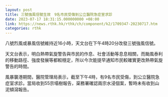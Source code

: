 ```yaml
---
layout: post
title: 三號強風信號生效　9名市民受傷到公立醫院急症室求診
date: 2023-07-17 18:31:15.000000000 +08:00
link: https://news.rthk.hk/rthk/ch/component/k2/1709347-20230717.htm
categories: rthk
---
```


八號烈風或暴風信號維持近16小時，天文台在下午4時20分改發三號強風信號。

天文台表示，明白熱帶氣旋警告與市民的作息、社會活動等息息相關，而颱風泰利的移動路徑、強度發展等都較穩定，所以今次能提早通知市民較確實更改熱帶氣旋警告的時間。

風暴襲港期間，醫院管理局表示，截至下午4時，有9名市民受傷，到公立醫院急症室求診。當局收到55宗塌樹報告，渠務署確認兩宗水浸個案，暫時未有收到山泥傾瀉報告。
